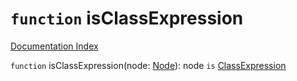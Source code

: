 # `function` isClassExpression

[Documentation Index](../README.md)

`function` isClassExpression(node: [Node](../interface.Node/README.md)): node `is` [ClassExpression](../interface.ClassExpression/README.md)

